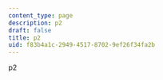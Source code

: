 ```yaml
---
content_type: page
description: p2
draft: false
title: p2
uid: f83b4a1c-2949-4517-8702-9ef26f34fa2b
---
```

p2